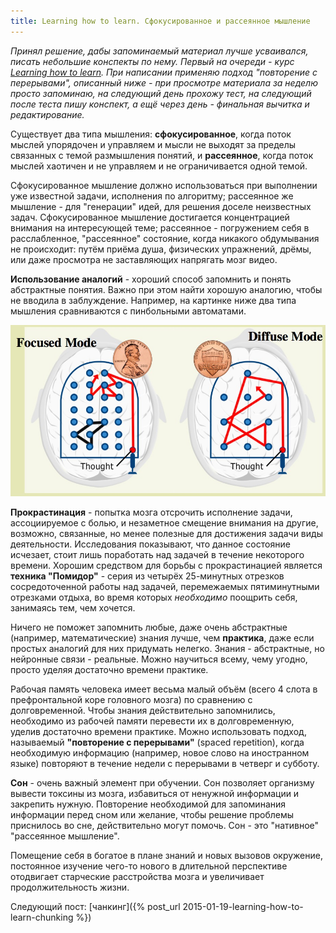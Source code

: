 ```yaml
---
title: Learning how to learn. Сфокусированное и рассеянное мышление
---
```


*Принял   решение,  дабы   запоминаемый  материал   лучше  усваивался,   писать
небольшие  конспекты  по нему.  Первый  на  очереди  -  курс [Learning  how  to
learn](https://www.coursera.org/course/learning). При написании применяю подход
"повторение с перерывами",  описанный ниже - при просмотре  материала за неделю
просто запоминаю, на следующий день прохожу тест, на следующий после теста пишу
конспект, а ещё через день - финальная вычитка и редактирование.*

Существует  два   типа  мышления:   **сфокусированное**,  когда   поток  мыслей
упорядочен  и  управляем и  мысли  не  выходят  за  пределы связанных  с  темой
размышления  понятий,  и  **рассеянное**,  когда поток  мыслей  хаотичен  и  не
управляем и не ограничивается одной темой.

Сфокусированное  мышление должно  использоваться при  выполнении уже  известной
задачи, исполнения по алгоритму; рассеянное же мышление - для "генерации" идей,
для  решения доселе  неизвестных  задач.  Сфокусированное мышление  достигается
концентрацией  внимания на  интересующей  теме; рассеянное  - погружением  себя
в  расслабленное,   "рассеянное"  состояние,  когда  никакого   обдумывания  не
происходит: путём приёма душа, физических упражнений, дрёмы, или даже просмотра
не заставляющих напрягать мозг видео.

**Использование  аналогий** -  хороший  способ запомнить  и понять  абстрактные
понятия. Важно при этом найти хорошую аналогию, чтобы не вводила в заблуждение.
Например,  на  картинке  ниже  два типа  мышления  сравниваются  с  пинбольными
автоматами.

![](/images/learning-how-to-learn/1-pinball.jpg)

**Прокрастинация** - попытка мозга отсрочить исполнение задачи, ассоциируемое с
болью, и незаметное смещение внимания  на другие, возможно, связанные, но менее
полезные для достижения задачи  виды деятельности. Исследования показывают, что
данное  состояние  исчезает,  стоит  лишь  поработать  над  задачей  в  течение
некоторого  времени. Хорошим  средством для  борьбы с  прокрастинацией является
**техника "Помидор"**  - серия из четырёх  25-минутных отрезков сосредоточенной
работы  над  задачей, перемежаемых  пятиминутными  отрезками  отдыха, во  время
которых *необходимо* поощрить себя, занимаясь тем, чем хочется.

Ничего  не   поможет  запомнить   любые,  даже  очень   абстрактные  (например,
математические) знания лучше, чем **практика**,  даже если простых аналогий для
них придумать  нелегко. Знания  - абстрактные, но  нейронные связи  - реальные.
Можно научиться всему, чему угодно, просто уделяя достаточно времени практике.

Рабочая  память   человека  имеет   весьма  малый  объём   (всего  4   слота  в
префронтальной  коре  головного мозга)  по  сравнению  с долговременной.  Чтобы
знания действительно запомнились,  необходимо из рабочей памяти  перевести их в
долговременную, уделив достаточно времени  практике. Можно использовать подход,
называемый **"повторение с перерывами"** (spaced repetition), когда необходимую
информацию (например,  новое слово  на иностранном  языке) повторяют  в течение
недели с перерывами в четверг и субботу.

**Сон** -  очень важный элемент  при обучении. Сон позволяет  организму вывести
токсины  из  мозга,  избавиться  от ненужной  информации  и  закрепить  нужную.
Повторение необходимой для запоминания информации перед сном или желание, чтобы
решение  проблемы приснилось  во сне,  действительно  могут помочь.  Сон -  это
"нативное" "рассеянное мышление".

Помещение себя в  богатое в плане знаний и новых  вызовов окружение, постоянное
изучение  чего-то   нового  в  длительной  перспективе   отодвигает  старческие
расстройства мозга и увеличивает продолжительность жизни.

Следующий пост: [чанкинг]({% post_url 2015-01-19-learning-how-to-learn-chunking %})
